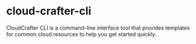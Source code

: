 # cloud-crafter-cli
CloudCrafter CLI is a command-line interface tool that provides templates for common cloud resources to help you get started quickly.

